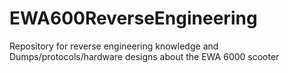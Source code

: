 # EWA600ReverseEngineering
Repository for reverse engineering knowledge and Dumps/protocols/hardware designs about the EWA 6000 scooter
